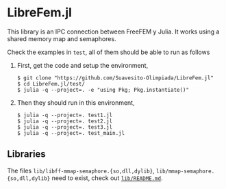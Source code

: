 # LibreFem.jl

This library is an IPC connection between FreeFEM y Julia. It works using
a shared memory map and semaphores.

Check the examples in `test`, all of them should be able to run as follows

 1. First, get the code and setup the environment,

    ```
    $ git clone "https://github.com/Suavesito-Olimpiada/LibreFem.jl"
    $ cd LibreFem.jl/test/
    $ julia -q --project=. -e "using Pkg; Pkg.instantiate()"
    ```

 2. Then they should run in this environment,

    ```
    $ julia -q --project=. test1.jl
    $ julia -q --project=. test2.jl
    $ julia -q --project=. test3.jl
    $ julia -q --project=. test_main.jl
    ```

## Libraries

The files `lib/libff-mmap-semaphore.{so,dll,dylib}`,
`lib/mmap-semaphore.{so,dll,dylib}` need to exist, check out
[`lib/README.md`](lib/README.md).
